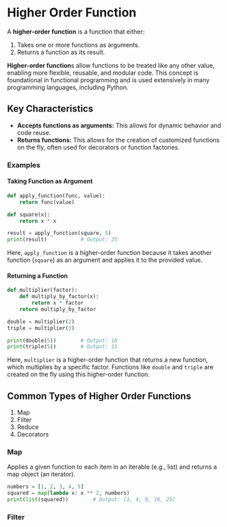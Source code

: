 # Higher Order Function
A **higher-order function** is a function that either:
1. Takes one or more functions as arguments.
2. Returns a function as its result.

**Higher-order function**s allow functions to be treated like any other value, enabling more flexible, reusable, and modular code. This concept is foundational in functional programming and is used extensively in many programming languages, including Python.

## Key Characteristics
- **Accepts functions as arguments:** This allows for dynamic behavior and code reuse.
- **Returns functions:** This allows for the creation of customized functions on the fly, often used for decorators or function factories.

### Examples
#### Taking Function as Argument
```python
def apply_function(func, value):
    return func(value)

def square(x):
    return x * x

result = apply_function(square, 5)
print(result)           # Output: 25
```

Here, `apply_function` is a higher-order function because it takes another function (`square`) as an argument and applies it to the provided value.

#### Returning a Function
```python
def multiplier(factor):
    def multiply_by_factor(x):
        return x * factor
    return multiply_by_factor

double = multiplier(2)
triple = multiplier(3)

print(double(5))        # Output: 10
print(triple(5))        # Output: 15
```

Here, `multiplier` is a higher-order function that returns a new function, which multiplies by a specific factor. Functions like `double` and `triple` are created on the fly using this higher-order function.

## Common Types of Higher Order Functions
1. Map
2. Filter
3. Reduce
2. Decorators

### Map
Applies a given function to each item in an iterable (e.g., list) and returns a map object (an iterator).

```python
numbers = [1, 2, 3, 4, 5]
squared = map(lambda x: x ** 2, numbers)
print(list(squared))        # Output: [1, 4, 9, 16, 25]
```

### Filter
